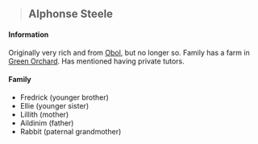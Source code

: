 >## Alphonse Steele

#### Information
Originally very rich and from [Obol](../../Locations/Obol.md), but no longer so. Family has a farm in [Green Orchard](../../Locations/Green%20Orchard.md). Has mentioned having private tutors. 

#### Family

- Fredrick (younger brother)
- Ellie (younger sister)
- Lillith (mother)
- Aildinim (father)
- Rabbit (paternal grandmother)
